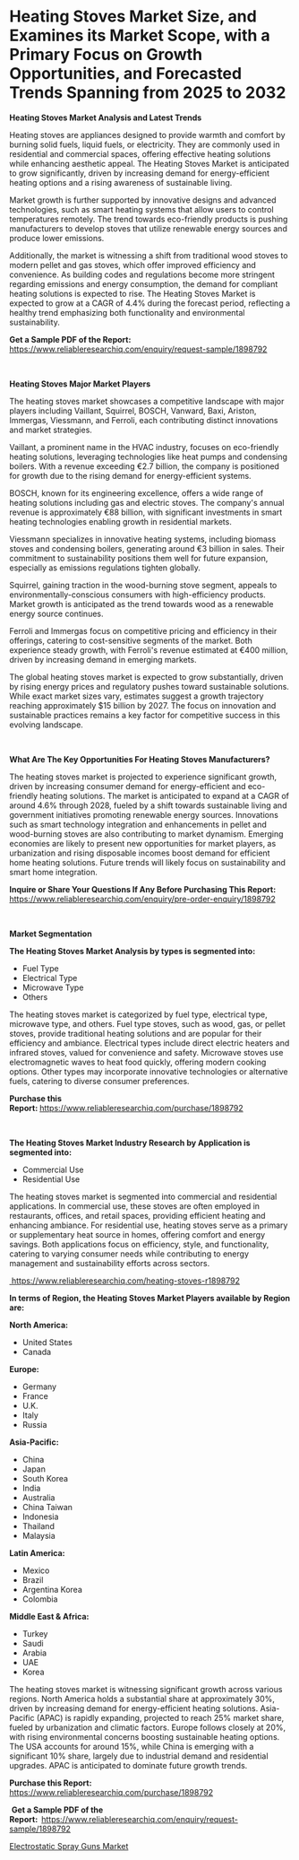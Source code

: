 <p><h1>Heating Stoves Market Size, and Examines its Market Scope, with a Primary Focus on Growth Opportunities, and Forecasted Trends Spanning from 2025 to 2032</h1></p><p><strong>Heating Stoves Market Analysis and Latest Trends</strong></p>
<p><p>Heating stoves are appliances designed to provide warmth and comfort by burning solid fuels, liquid fuels, or electricity. They are commonly used in residential and commercial spaces, offering effective heating solutions while enhancing aesthetic appeal. The Heating Stoves Market is anticipated to grow significantly, driven by increasing demand for energy-efficient heating options and a rising awareness of sustainable living. </p><p>Market growth is further supported by innovative designs and advanced technologies, such as smart heating systems that allow users to control temperatures remotely. The trend towards eco-friendly products is pushing manufacturers to develop stoves that utilize renewable energy sources and produce lower emissions. </p><p>Additionally, the market is witnessing a shift from traditional wood stoves to modern pellet and gas stoves, which offer improved efficiency and convenience. As building codes and regulations become more stringent regarding emissions and energy consumption, the demand for compliant heating solutions is expected to rise. The Heating Stoves Market is expected to grow at a CAGR of 4.4% during the forecast period, reflecting a healthy trend emphasizing both functionality and environmental sustainability.</p></p>
<p><strong>Get a Sample PDF of the Report:&nbsp;</strong> <a href="https://www.reliableresearchiq.com/enquiry/request-sample/1898792?utm_campaign=2122&utm_medium=2&utm_source=Github&utm_content=ia&utm_term=16022025&utm_id=heating-stoves">https://www.reliableresearchiq.com/enquiry/request-sample/1898792</a></p>
<p>&nbsp;</p>
<p><strong>Heating Stoves Major Market Players</strong></p>
<p><p>The heating stoves market showcases a competitive landscape with major players including Vaillant, Squirrel, BOSCH, Vanward, Baxi, Ariston, Immergas, Viessmann, and Ferroli, each contributing distinct innovations and market strategies. </p><p>Vaillant, a prominent name in the HVAC industry, focuses on eco-friendly heating solutions, leveraging technologies like heat pumps and condensing boilers. With a revenue exceeding €2.7 billion, the company is positioned for growth due to the rising demand for energy-efficient systems.</p><p>BOSCH, known for its engineering excellence, offers a wide range of heating solutions including gas and electric stoves. The company's annual revenue is approximately €88 billion, with significant investments in smart heating technologies enabling growth in residential markets.</p><p>Viessmann specializes in innovative heating systems, including biomass stoves and condensing boilers, generating around €3 billion in sales. Their commitment to sustainability positions them well for future expansion, especially as emissions regulations tighten globally.</p><p>Squirrel, gaining traction in the wood-burning stove segment, appeals to environmentally-conscious consumers with high-efficiency products. Market growth is anticipated as the trend towards wood as a renewable energy source continues.</p><p>Ferroli and Immergas focus on competitive pricing and efficiency in their offerings, catering to cost-sensitive segments of the market. Both experience steady growth, with Ferroli's revenue estimated at €400 million, driven by increasing demand in emerging markets.</p><p>The global heating stoves market is expected to grow substantially, driven by rising energy prices and regulatory pushes toward sustainable solutions. While exact market sizes vary, estimates suggest a growth trajectory reaching approximately $15 billion by 2027. The focus on innovation and sustainable practices remains a key factor for competitive success in this evolving landscape.</p></p>
<p>&nbsp;</p>
<p><strong>What Are The Key Opportunities For Heating Stoves Manufacturers?</strong></p>
<p><p>The heating stoves market is projected to experience significant growth, driven by increasing consumer demand for energy-efficient and eco-friendly heating solutions. The market is anticipated to expand at a CAGR of around 4.6% through 2028, fueled by a shift towards sustainable living and government initiatives promoting renewable energy sources. Innovations such as smart technology integration and enhancements in pellet and wood-burning stoves are also contributing to market dynamism. Emerging economies are likely to present new opportunities for market players, as urbanization and rising disposable incomes boost demand for efficient home heating solutions. Future trends will likely focus on sustainability and smart home integration.</p></p>
<p><strong>Inquire or Share Your Questions If Any Before Purchasing This Report:</strong> <a href="https://www.reliableresearchiq.com/enquiry/pre-order-enquiry/1898792?utm_campaign=2122&utm_medium=2&utm_source=Github&utm_content=ia&utm_term=16022025&utm_id=heating-stoves">https://www.reliableresearchiq.com/enquiry/pre-order-enquiry/1898792</a></p>
<p>&nbsp;</p>
<p><strong>Market Segmentation</strong></p>
<p><strong>The Heating Stoves Market Analysis by types is segmented into:</strong></p>
<p><ul><li>Fuel Type</li><li>Electrical Type</li><li>Microwave Type</li><li>Others</li></ul></p>
<p><p>The heating stoves market is categorized by fuel type, electrical type, microwave type, and others. Fuel type stoves, such as wood, gas, or pellet stoves, provide traditional heating solutions and are popular for their efficiency and ambiance. Electrical types include direct electric heaters and infrared stoves, valued for convenience and safety. Microwave stoves use electromagnetic waves to heat food quickly, offering modern cooking options. Other types may incorporate innovative technologies or alternative fuels, catering to diverse consumer preferences.</p></p>
<p><strong>Purchase this Report:&nbsp;</strong><a href="https://www.reliableresearchiq.com/purchase/1898792?utm_campaign=2122&utm_medium=2&utm_source=Github&utm_content=ia&utm_term=16022025&utm_id=heating-stoves">https://www.reliableresearchiq.com/purchase/1898792</a></p>
<p>&nbsp;</p>
<p><strong>The Heating Stoves Market Industry Research by Application is segmented into:</strong></p>
<p><ul><li>Commercial Use</li><li>Residential Use</li></ul></p>
<p><p>The heating stoves market is segmented into commercial and residential applications. In commercial use, these stoves are often employed in restaurants, offices, and retail spaces, providing efficient heating and enhancing ambiance. For residential use, heating stoves serve as a primary or supplementary heat source in homes, offering comfort and energy savings. Both applications focus on efficiency, style, and functionality, catering to varying consumer needs while contributing to energy management and sustainability efforts across sectors.</p></p>
<p><a href="https://www.reliableresearchiq.com/heating-stoves-r1898792?utm_campaign=2122&utm_medium=2&utm_source=Github&utm_content=ia&utm_term=16022025&utm_id=heating-stoves">&nbsp;https://www.reliableresearchiq.com/heating-stoves-r1898792</a></p>
<p><strong>In terms of Region, the Heating Stoves Market Players available by Region are:</strong></p>
<p>
    <p> <strong> North America: </strong>
        <ul>
            <li>United States</li>
            <li>Canada</li>
        </ul>
        </p> 
    <p> <strong> Europe: </strong>
        <ul>
            <li>Germany</li>
            <li>France</li>
            <li>U.K.</li>
            <li>Italy</li>
            <li>Russia</li>
        </ul>
        </p> 
    <p> <strong> Asia-Pacific: </strong>
        <ul>
            <li>China</li>
            <li>Japan</li>
            <li>South Korea</li>
            <li>India</li>
            <li>Australia</li>
            <li>China Taiwan</li>
            <li>Indonesia</li>
            <li>Thailand</li>
            <li>Malaysia</li>
        </ul>
        </p> 
    <p> <strong> Latin America: </strong>
        <ul>
            <li>Mexico</li>
            <li>Brazil</li>
            <li>Argentina Korea</li>
            <li>Colombia</li>
        </ul>
        </p> 
    <p> <strong> Middle East & Africa: </strong>
        <ul>
            <li>Turkey</li>
            <li>Saudi</li>
            <li>Arabia</li>
            <li>UAE</li>
            <li>Korea</li>
        </ul>
    </p>
    </p>
<p><p>The heating stoves market is witnessing significant growth across various regions. North America holds a substantial share at approximately 30%, driven by increasing demand for energy-efficient heating solutions. Asia-Pacific (APAC) is rapidly expanding, projected to reach 25% market share, fueled by urbanization and climatic factors. Europe follows closely at 20%, with rising environmental concerns boosting sustainable heating options. The USA accounts for around 15%, while China is emerging with a significant 10% share, largely due to industrial demand and residential upgrades. APAC is anticipated to dominate future growth trends.</p></p>
<p><strong>Purchase this Report: </strong><a href="https://www.reliableresearchiq.com/purchase/1898792?utm_campaign=2122&utm_medium=2&utm_source=Github&utm_content=ia&utm_term=16022025&utm_id=heating-stoves">https://www.reliableresearchiq.com/purchase/1898792</a></p>
<p>&nbsp;<strong>Get a Sample PDF of the Report:&nbsp;&nbsp;</strong><a href="https://www.reliableresearchiq.com/enquiry/request-sample/1898792?utm_campaign=2122&utm_medium=2&utm_source=Github&utm_content=ia&utm_term=16022025&utm_id=heating-stoves">https://www.reliableresearchiq.com/enquiry/request-sample/1898792</a></p>
<p><strong></strong></p>
<p><p><a href="https://github.com/NargisHussain432/Market-Research-Report-List-1/blob/main/electrostatic-spray-guns-market.md?utm_campaign=2122&utm_medium=2&utm_source=Github&utm_content=ia&utm_term=16022025&utm_id=heating-stoves">Electrostatic Spray Guns Market</a></p></p>